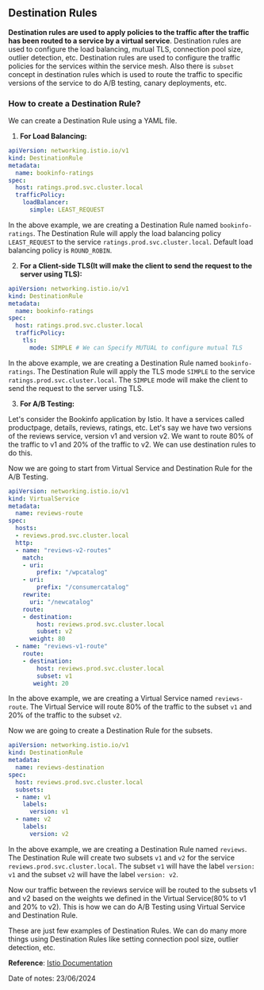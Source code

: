 ## Destination Rules

**Destination rules are used to apply policies to the traffic after the traffic has been routed to a service by a virtual service**. Destination rules are used to configure the load balancing, mutual TLS, connection pool size, outlier detection, etc. Destination rules are used to configure the traffic policies for the services within the service mesh. Also there is `subset` concept in destination rules which is used to route the traffic to specific versions of the service to do A/B testing, canary deployments, etc.

### How to create a Destination Rule?

We can create a Destination Rule using a YAML file.

1. **For Load Balancing:**

```yaml
apiVersion: networking.istio.io/v1
kind: DestinationRule
metadata:
  name: bookinfo-ratings
spec:
  host: ratings.prod.svc.cluster.local
  trafficPolicy:
    loadBalancer:
      simple: LEAST_REQUEST
```

In the above example, we are creating a Destination Rule named `bookinfo-ratings`. The Destination Rule will apply the load balancing policy `LEAST_REQUEST` to the service `ratings.prod.svc.cluster.local`. Default load balancing policy is `ROUND_ROBIN`.

2. **For a Client-side TLS(It will make the client to send the request to the server using TLS):**

```yaml
apiVersion: networking.istio.io/v1
kind: DestinationRule
metadata:
  name: bookinfo-ratings
spec:
  host: ratings.prod.svc.cluster.local
  trafficPolicy:
    tls:
      mode: SIMPLE # We can Specify MUTUAL to configure mutual TLS
```

In the above example, we are creating a Destination Rule named `bookinfo-ratings`. The Destination Rule will apply the TLS mode `SIMPLE` to the service `ratings.prod.svc.cluster.local`. The `SIMPLE` mode will make the client to send the request to the server using TLS.

3. **For A/B Testing:**

Let's consider the Bookinfo application by Istio. It have a services called productpage, details, reviews, ratings, etc. Let's say we have two versions of the reviews service, version v1 and version v2. We want to route 80% of the traffic to v1 and 20% of the traffic to v2. We can use destination rules to do this.

Now we are going to start from Virtual Service and Destination Rule for the A/B Testing.

```yaml
apiVersion: networking.istio.io/v1
kind: VirtualService
metadata:
  name: reviews-route
spec:
  hosts:
  - reviews.prod.svc.cluster.local
  http:
  - name: "reviews-v2-routes"
    match:
    - uri:
        prefix: "/wpcatalog"
    - uri:
        prefix: "/consumercatalog"
    rewrite:
      uri: "/newcatalog"
    route:
    - destination:
        host: reviews.prod.svc.cluster.local
        subset: v2
      weight: 80
  - name: "reviews-v1-route"
    route:
    - destination:
        host: reviews.prod.svc.cluster.local
        subset: v1
       weight: 20
```

In the above example, we are creating a Virtual Service named `reviews-route`. The Virtual Service will route 80% of the traffic to the subset `v1` and 20% of the traffic to the subset `v2`.

Now we are going to create a Destination Rule for the subsets.

```yaml
apiVersion: networking.istio.io/v1
kind: DestinationRule
metadata:
  name: reviews-destination
spec:
  host: reviews.prod.svc.cluster.local
  subsets:
  - name: v1
    labels:
      version: v1
  - name: v2
    labels:
      version: v2
```

In the above example, we are creating a Destination Rule named `reviews`. The Destination Rule will create two subsets `v1` and `v2` for the service `reviews.prod.svc.cluster.local`. The subset `v1` will have the label `version: v1` and the subset `v2` will have the label `version: v2`.<br>

Now our traffic between the reviews service will be routed to the subsets v1 and v2 based on the weights we defined in the Virtual Service(80% to v1 and 20% to v2). This is how we can do A/B Testing using Virtual Service and Destination Rule.<br>

These are just few examples of Destination Rules. We can do many more things using Destination Rules like setting connection pool size, outlier detection, etc.<br>

**Reference**: [Istio Documentation](https://istio.io/latest/docs/reference/config/networking/destination-rule/)

Date of notes: 23/06/2024
